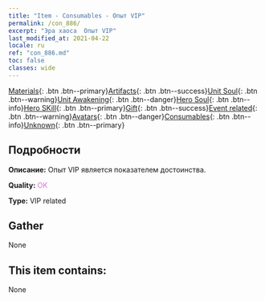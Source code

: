 ```yaml
---
title: "Item - Consumables - Опыт VIP"
permalink: /con_886/
excerpt: "Эра хаоса  Опыт VIP"
last_modified_at: 2021-04-22
locale: ru
ref: "con_886.md"
toc: false
classes: wide
---
```

 [Materials](/ItemsRU/){: .btn .btn--primary}[Artifacts](/ItemsRU/Artifacts/){: .btn .btn--success}[Unit Soul](/ItemsRU/UnitSoul/){: .btn .btn--warning}[Unit Awakening](/ItemsRU/UnitAwakening/){: .btn .btn--danger}[Hero Soul](/ItemsRU/HeroSoul/){: .btn .btn--info}[Hero SKill](/ItemsRU/HeroSkill/){: .btn .btn--primary}[Gift](/ItemsRU/Gift/){: .btn .btn--success}[Event related](/ItemsRU/Events/){: .btn .btn--warning}[Avatars](/ItemsRU/Avatars/){: .btn .btn--danger}[Consumables](/ItemsRU/Consumables/){: .btn .btn--info}[Unknown](/ItemsRU/Unknown/){: .btn .btn--primary}

## Подробности
 **Описание:** Опыт VIP является показателем достоинства.

 **Quality:** <span style="color: #DA70D6">OK</span>

 **Type:** VIP related

## Gather

  None

## This item contains:

  None

